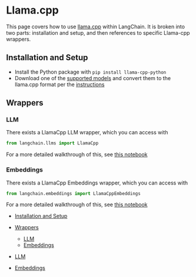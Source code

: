 # Llama.cpp

This page covers how to use [llama.cpp](https://github.com/ggerganov/llama.cpp) within LangChain.
It is broken into two parts: installation and setup, and then references to specific Llama-cpp wrappers.

## Installation and Setup[​](#installation-and-setup "Direct link to Installation and Setup")

- Install the Python package with `pip install llama-cpp-python`
- Download one of the [supported models](https://github.com/ggerganov/llama.cpp#description) and convert them to the llama.cpp format per the [instructions](https://github.com/ggerganov/llama.cpp)

## Wrappers[​](#wrappers "Direct link to Wrappers")

### LLM[​](#llm "Direct link to LLM")

There exists a LlamaCpp LLM wrapper, which you can access with

```python
from langchain.llms import LlamaCpp  

```

For a more detailed walkthrough of this, see [this notebook](/docs/integrations/llms/llamacpp.html)

### Embeddings[​](#embeddings "Direct link to Embeddings")

There exists a LlamaCpp Embeddings wrapper, which you can access with

```python
from langchain.embeddings import LlamaCppEmbeddings  

```

For a more detailed walkthrough of this, see [this notebook](/docs/integrations/text_embedding/llamacpp.html)

- [Installation and Setup](#installation-and-setup)

- [Wrappers](#wrappers)

  - [LLM](#llm)
  - [Embeddings](#embeddings)

- [LLM](#llm)

- [Embeddings](#embeddings)
